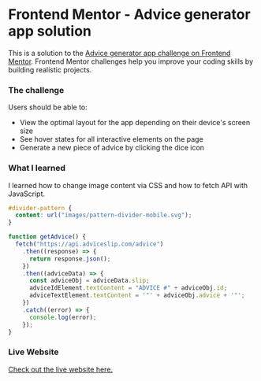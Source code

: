 # Frontend Mentor - Advice generator app solution

This is a solution to the [Advice generator app challenge on Frontend Mentor](https://www.frontendmentor.io/challenges/advice-generator-app-QdUG-13db). Frontend Mentor challenges help you improve your coding skills by building realistic projects.

### The challenge

Users should be able to:

- View the optimal layout for the app depending on their device's screen size
- See hover states for all interactive elements on the page
- Generate a new piece of advice by clicking the dice icon

### What I learned

I learned how to change image content via CSS and how to fetch API with JavaScript. 

```css
#divider-pattern {
  content: url("images/pattern-divider-mobile.svg");
}
```

```js
function getAdvice() {
  fetch("https://api.adviceslip.com/advice")
    .then((response) => {
      return response.json();
    })
    .then((adviceData) => {
      const adviceObj = adviceData.slip;
      adviceIdElement.textContent = "ADVICE #" + adviceObj.id;
      adviceTextElement.textContent = '"' + adviceObj.advice + '"';
    })
    .catch((error) => {
      console.log(error);
    });
}
```
### Live Website

[Check out the live website here.](https://urkenzy.github.io/advice-generator-app/)
